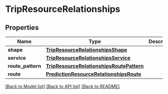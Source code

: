 # TripResourceRelationships

## Properties
Name | Type | Description | Notes
------------ | ------------- | ------------- | -------------
**shape** | [**TripResourceRelationshipsShape**](TripResourceRelationshipsShape.md) |  | [optional] 
**service** | [**TripResourceRelationshipsService**](TripResourceRelationshipsService.md) |  | [optional] 
**route_pattern** | [**TripResourceRelationshipsRoutePattern**](TripResourceRelationshipsRoutePattern.md) |  | [optional] 
**route** | [**PredictionResourceRelationshipsRoute**](PredictionResourceRelationshipsRoute.md) |  | [optional] 

[[Back to Model list]](../README.md#documentation-for-models) [[Back to API list]](../README.md#documentation-for-api-endpoints) [[Back to README]](../README.md)


